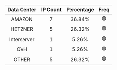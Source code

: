 | Data Center | IP Count | Percentage | Freq |
|:------------:|:--------:|:-----------:|:-----:|
| AMAZON | 7 | 36.84% | 🟢 |
| HETZNER | 5 | 26.32% | 🟢 |
| Interserver | 1 | 5.26% | 🟢 |
| OVH | 1 | 5.26% | 🟢 |
| OTHER | 5 | 26.32% | 🟢 |